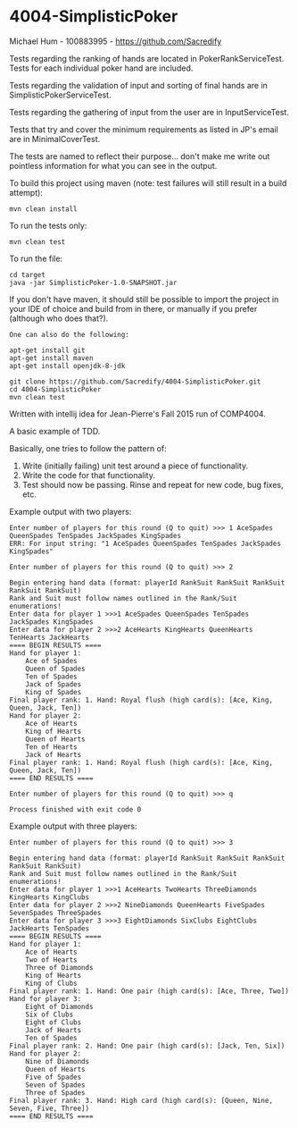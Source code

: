 # 4004-SimplisticPoker

Michael Hum - 100883995 - https://github.com/Sacredify

Tests regarding the ranking of hands are located in PokerRankServiceTest. Tests for each individual poker hand are included. 

Tests regarding the validation of input and sorting of final hands are in SimplisticPokerServiceTest.

Tests regarding the gathering of input from the user are in InputServiceTest.

Tests that try and cover the minimum requirements as listed in JP's email are in MinimalCoverTest.

The tests are named to reflect their purpose... don't make me write out pointless information for what you can see in the output. 

To build this project using maven (note: test failures will still result in a build attempt):

    mvn clean install

To run the tests only:

    mvn clean test
    
To run the file:

    cd target
    java -jar SimplisticPoker-1.0-SNAPSHOT.jar

If you don't have maven, it should still be possible to import the project in your IDE of choice and build from in there, or
manually if you prefer (although who does that?).

    One can also do the following:
    
    apt-get install git
    apt-get install maven
    apt-get install openjdk-8-jdk
    
    git clone https://github.com/Sacredify/4004-SimplisticPoker.git
    cd 4004-SimplisticPoker
    mvn clean test

Written with intellij idea for Jean-Pierre's Fall 2015 run of COMP4004.


A basic example of TDD.

Basically, one tries to follow the pattern of:

1. Write (initially failing) unit test around a piece of functionality.
2. Write the code for that functionality.
3. Test should now be passing. Rinse and repeat for new code, bug fixes, etc.

Example output with two players:

    Enter number of players for this round (Q to quit) >>> 1 AceSpades QueenSpades TenSpades JackSpades KingSpades
    ERR: For input string: "1 AceSpades QueenSpades TenSpades JackSpades KingSpades"

    Enter number of players for this round (Q to quit) >>> 2

    Begin entering hand data (format: playerId RankSuit RankSuit RankSuit RankSuit RankSuit)
    Rank and Suit must follow names outlined in the Rank/Suit enumerations!
    Enter data for player 1 >>>1 AceSpades QueenSpades TenSpades JackSpades KingSpades
    Enter data for player 2 >>>2 AceHearts KingHearts QueenHearts TenHearts JackHearts
    ==== BEGIN RESULTS ====
    Hand for player 1:
        Ace of Spades
        Queen of Spades
        Ten of Spades
        Jack of Spades
        King of Spades
    Final player rank: 1. Hand: Royal flush (high card(s): [Ace, King, Queen, Jack, Ten])
    Hand for player 2:
        Ace of Hearts
        King of Hearts
        Queen of Hearts
        Ten of Hearts
        Jack of Hearts
    Final player rank: 1. Hand: Royal flush (high card(s): [Ace, King, Queen, Jack, Ten])
    ==== END RESULTS ====

    Enter number of players for this round (Q to quit) >>> q

    Process finished with exit code 0
    
Example output with three players:

    Enter number of players for this round (Q to quit) >>> 3
    
    Begin entering hand data (format: playerId RankSuit RankSuit RankSuit RankSuit RankSuit)
    Rank and Suit must follow names outlined in the Rank/Suit enumerations!
    Enter data for player 1 >>>1 AceHearts TwoHearts ThreeDiamonds KingHearts KingClubs
    Enter data for player 2 >>>2 NineDiamonds QueenHearts FiveSpades SevenSpades ThreeSpades
    Enter data for player 3 >>>3 EightDiamonds SixClubs EightClubs JackHearts TenSpades
    ==== BEGIN RESULTS ====
    Hand for player 1:
    	Ace of Hearts
    	Two of Hearts
    	Three of Diamonds
    	King of Hearts
    	King of Clubs
    Final player rank: 1. Hand: One pair (high card(s): [Ace, Three, Two])
    Hand for player 3:
    	Eight of Diamonds
    	Six of Clubs
    	Eight of Clubs
    	Jack of Hearts
    	Ten of Spades
    Final player rank: 2. Hand: One pair (high card(s): [Jack, Ten, Six])
    Hand for player 2:
    	Nine of Diamonds
    	Queen of Hearts
    	Five of Spades
    	Seven of Spades
    	Three of Spades
    Final player rank: 3. Hand: High card (high card(s): [Queen, Nine, Seven, Five, Three])
    ==== END RESULTS ====
